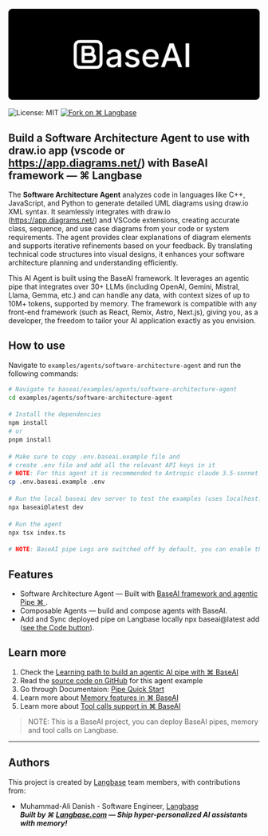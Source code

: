 ![Software Architecture Agent by ⌘ BaseAI][cover]

![License: MIT][mit] [![Fork on ⌘ Langbase][fork]][pipe]

## Build a Software Architecture Agent to use with draw.io app (vscode or https://app.diagrams.net/) with BaseAI framework — ⌘ Langbase

The **Software Architecture Agent** analyzes code in languages like C++, JavaScript, and Python to generate detailed UML diagrams using draw.io XML syntax. It seamlessly integrates with draw.io (https://app.diagrams.net/) and VSCode extensions, creating accurate class, sequence, and use case diagrams from your code or system requirements. The agent provides clear explanations of diagram elements and supports iterative refinements based on your feedback. By translating technical code structures into visual designs, it enhances your software architecture planning and understanding efficiently.

This AI Agent is built using the BaseAI framework. It leverages an agentic pipe that integrates over 30+ LLMs (including OpenAI, Gemini, Mistral, Llama, Gemma, etc.) and can handle any data, with context sizes of up to 10M+ tokens, supported by memory. The framework is compatible with any front-end framework (such as React, Remix, Astro, Next.js), giving you, as a developer, the freedom to tailor your AI application exactly as you envision.

## How to use

Navigate to `examples/agents/software-architecture-agent` and run the following commands:

```sh
# Navigate to baseai/examples/agents/software-architecture-agent
cd examples/agents/software-architecture-agent

# Install the dependencies
npm install
# or 
pnpm install

# Make sure to copy .env.baseai.example file and
# create .env file and add all the relevant API keys in it
# NOTE: For this agent it is recommended to Antropic claude 3.5-sonnet
cp .env.baseai.example .env

# Run the local baseai dev server to test the examples (uses localhost:9000 port)
npx baseai@latest dev

# Run the agent
npx tsx index.ts

# NOTE: BaseAI pipe Logs are switched off by default, you can enable them in baseai config file baseai.config.ts under baseai directory
```

## Features

- Software Architecture Agent — Built with [BaseAI framework and agentic Pipe ⌘ ][qs].
- Composable Agents — build and compose agents with BaseAI.
- Add and Sync deployed pipe on Langbase locally npx baseai@latest add ([see the Code button][pipe]).

## Learn more

1. Check the [Learning path to build an agentic AI pipe with ⌘ BaseAI][learn]
2. Read the [source code on GitHub][gh] for this agent example
3. Go through Documentaion: [Pipe Quick Start][qs]
4. Learn more about [Memory features in ⌘ BaseAI][memory]
5. Learn more about [Tool calls support in ⌘ BaseAI][toolcalls]


> NOTE:
> This is a BaseAI project, you can deploy BaseAI pipes, memory and tool calls on Langbase.

---

## Authors

This project is created by [Langbase][lb] team members, with contributions from:

- Muhammad-Ali Danish - Software Engineer, [Langbase][lb] <br>
**_Built by ⌘ [Langbase.com][lb] — Ship hyper-personalized AI assistants with memory!_**

[lb]: https://langbase.com
[pipe]: https://langbase.com/examples/software-architecture-agent
[gh]: https://github.com/LangbaseInc/baseai/tree/main/examples/agents/software-architecture-agent
[cover]:https://raw.githubusercontent.com/LangbaseInc/docs-images/main/baseai/baseai-cover.png
[download]:https://download-directory.github.io/?url=https://github.com/LangbaseInc/baseai/tree/main/examples/software-architecture-agent
[learn]:https://baseai.dev/learn
[memory]:https://baseai.dev/docs/memory/quickstart
[toolcalls]:https://baseai.dev/docs/tools/quickstart
[deploy]:https://baseai.dev/docs/deployment/authentication
[signup]: https://langbase.fyi/io
[qs]:https://baseai.dev/docs/pipe/quickstart
[docs]:https://baseai.dev/docs
[xaa]:https://x.com/MrAhmadAwais
[xab]:https://x.com/AhmadBilalDev
[local]:http://localhost:9000
[mit]: https://img.shields.io/badge/license-MIT-blue.svg?style=for-the-badge&color=%23000000
[fork]: https://img.shields.io/badge/FORK%20ON-%E2%8C%98%20Langbase-000000.svg?style=for-the-badge&logo=%E2%8C%98%20Langbase&logoColor=000000
